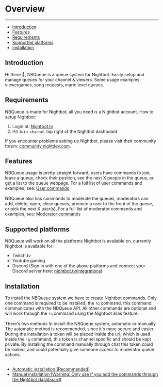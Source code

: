 # Overview

---

- [Introduction](#introduction)
- [Features](#features)
- [Requirements](#requirements)
- [Supported platforms](#supported-platforms)
- [Installation](#installation)

<a name="introduction"></a>
## Introduction

Hi there 👋, NBQueue is a queue system for Nightbot. Easily setup and manage queues for your channel & viewers. Some usage examples: viewergames, song requests, mario level queues.

<a name="requirements"></a>
## Requirements

NBQueue is made for Nightbot, all you need is a Nightbot account. How to setup Nightbot:
1. Login at: [Nightbot.tv](https://Nightbot.tv)
2. Hit `Join channel` top right of the Nightbot dashboard

If you encounter problems setting up Nightbot, please visit their community forum: [community.nightdev.com](https://community.nightdev.com/t/nightbot-troubleshooting/24239).

<a name="features"></a>
## Features
NBQueue usage is pretty straight forward, users have commands to join, leave a queue, check their position, see the next X people in the queue, or get a list to the queue webpage. For a full list of user commands and examples, see: [User commands](/{{route}}/{{version}}/user-commands)
<br/><br/>
NBQueue also has commands to moderate the queues, moderators can add, delete, open, close queues, promote a user to the front of the queue, or pick the next X user(s). For a full list of moderator commands and examples, see: [Moderator commands](/{{route}}/{{version}}/moderator-commands)

<a name="Supported platforms"></a>
## Supported platforms

NBQueue will work on all the platforms Nightbot is available on, currently Nightbot is available for:
- Twitch.tv
- Youtube gaming
- Discord (Sign in with one of the above platforms and connect your Discord server here: [nightbot.tv/integrations](https://nightbot.tv/integrations))

<a name="Installation"></a>
## Installation

To install the NBQueue system we have to create Nightbot commands. Only one command is required to be installed, the `!q` command, this command communicates with the NBQueue API. All other commands are optional and will work through the `!q` command using the Nightbot alias feature.
<br/><br/>
There's two methods to install the NBQueue system, automatic or manually. The automatic method is recommended, since it's more secure and easier. During the installation a token will be placed inside the url, which is used inside the `!q` command, this token is channel specific and should be kept private. By installing the command manually through chat this token could be leaked, and could potentially give someone access to moderator queue actions.
<br/><br/>
- [Automatic installation (Recommended)](https://nbq.gerhard.dev/install/auto)
- [Manual installation (Warning: Only use if you add the commands through the Nightbot dashboard)](https://nbq.gerhard.dev/install/manual)